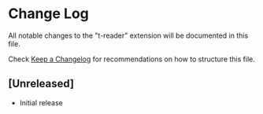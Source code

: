 # Change Log

All notable changes to the "t-reader" extension will be documented in this file.

Check [Keep a Changelog](http://keepachangelog.com/) for recommendations on how to structure this file.

## [Unreleased]

- Initial release